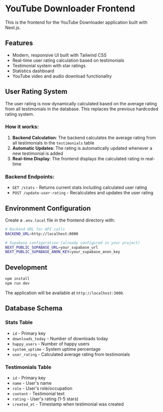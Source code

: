 # YouTube Downloader Frontend

This is the frontend for the YouTube Downloader application built with Next.js.

## Features

- Modern, responsive UI built with Tailwind CSS
- Real-time user rating calculation based on testimonials
- Testimonial system with star ratings
- Statistics dashboard
- YouTube video and audio download functionality

## User Rating System

The user rating is now dynamically calculated based on the average rating from all testimonials in the database. This replaces the previous hardcoded rating system.

### How it works:

1. **Backend Calculation**: The backend calculates the average rating from all testimonials in the `testimonials` table
2. **Automatic Updates**: The rating is automatically updated whenever a new testimonial is added
3. **Real-time Display**: The frontend displays the calculated rating in real-time

### Backend Endpoints:

- `GET /stats` - Returns current stats including calculated user rating
- `POST /update-user-rating` - Recalculates and updates the user rating

## Environment Configuration

Create a `.env.local` file in the frontend directory with:

```bash
# Backend URL for API calls
BACKEND_URL=http://localhost:8000

# Supabase configuration (already configured in your project)
NEXT_PUBLIC_SUPABASE_URL=your_supabase_url
NEXT_PUBLIC_SUPABASE_ANON_KEY=your_supabase_anon_key
```

## Development

```bash
npm install
npm run dev
```

The application will be available at `http://localhost:3000`.

## Database Schema

### Stats Table
- `id` - Primary key
- `downloads_today` - Number of downloads today
- `happy_users` - Number of happy users
- `system_uptime` - System uptime percentage
- `user_rating` - Calculated average rating from testimonials

### Testimonials Table
- `id` - Primary key
- `name` - User's name
- `role` - User's role/occupation
- `content` - Testimonial text
- `rating` - User's rating (1-5 stars)
- `created_at` - Timestamp when testimonial was created
